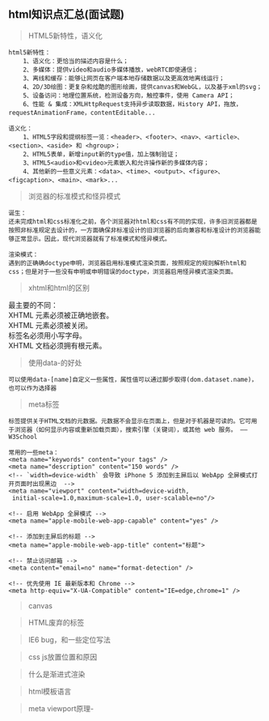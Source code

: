 ## html知识点汇总(面试题)


> HTML5新特性，语义化

	html5新特性：
		1、语义化：更恰当的描述内容是什么；
		2、多媒体：提供video和audio多媒体播放，webRTC即使通信；
		3、离线和缓存：能够让网页在客户端本地存储数据以及更高效地离线运行；
		4、2D/3D绘图：更复杂和炫酷的图形绘画，提供canvas和WebGL，以及基于xml的svg；
		5、设备访问：地理位置系统，检测设备方向，触控事件，使用 Camera API；
		6、性能 & 集成：XMLHttpRequest支持异步读取数据，History API，拖放，requestAnimationFrame，contentEditable...

	语义化：
		1、HTML5字段和提纲标签一览：<header>、<footer>、<nav>、<article>、<section>、<aside> 和 <hgroup>；
		2、HTML5表单，新增input新的type值，加上强制验证；
		3、HTML5<audio>和<video>元素嵌入和允许操作新的多媒体内容；
		4、其他新的一些意义元素：<data>、<time>、<output>、<figure>、<figcaption>、<main>、<mark>...

> 浏览器的标准模式和怪异模式

	诞生：
	还未完成html和css标准化之前，各个浏览器对html和css有不同的实现，许多旧浏览器都是按照非标准规定去设计的，一方面确保非标准设计的旧浏览器的后向兼容和标准设计的浏览器能够正常显示。因此，现代浏览器就有了标准模式和怪异模式。

	渲染模式：
	遇到的正确确doctype申明，浏览器启用标准模式渲染页面，按照规定的规则解析html和css；但是对于一些没有申明或申明错误的doctype，浏览器启用怪异模式渲染页面。



> xhtml和html的区别

最主要的不同：<br/>
	XHTML 元素必须被正确地嵌套。<br/>
	XHTML 元素必须被关闭。<br/>
	标签名必须用小写字母。<br/>
	XHTML 文档必须拥有根元素。

> 使用data-的好处

	可以使用data-[name]自定义一些属性，属性值可以通过脚步取得(dom.dataset.name)，也可以作为选择器

> meta标签

	标签提供关于HTML文档的元数据。元数据不会显示在页面上，但是对于机器是可读的。它可用于浏览器（如何显示内容或重新加载页面），搜索引擎（关键词），或其他 web 服务。 —— W3School

	常用的一些meta：
	<meta name="keywords" content="your tags" />
	<meta name="description" content="150 words" />
	<!-- `width=device-width` 会导致 iPhone 5 添加到主屏后以 WebApp 全屏模式打开页面时出现黑边  -->
	<meta name="viewport" content="width=device-width,
	 initial-scale=1.0,maximum-scale=1.0, user-scalable=no"/>

	<!-- 启用 WebApp 全屏模式 -->
	<meta name="apple-mobile-web-app-capable" content="yes" />

	<!-- 添加到主屏后的标题 -->
	<meta name="apple-mobile-web-app-title" content="标题">

	<!-- 禁止访问邮箱 -->
	<meta content="email=no" name="format-detection" />

	<!-- 优先使用 IE 最新版本和 Chrome -->
	<meta http-equiv="X-UA-Compatible" content="IE=edge,chrome=1" />

> canvas

> HTML废弃的标签

> IE6 bug，和一些定位写法

> css js放置位置和原因

> 什么是渐进式渲染

> html模板语言

> meta viewport原理-
